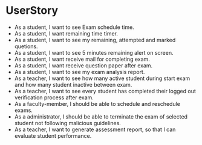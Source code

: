 # UserStory
- As a student, I want to see Exam schedule time.
- As a student, I want remaining time timer.
- As a student, I want to see my remaining, attempted and marked quetions.
- As a student, I want to see 5 minutes remaining alert on screen. 
- As a student, I want receive mail for completing exam.
- As a student, I want receive question paper after exam.
- As a student, I want to see my exam analysis report.
- As a teacher, I want to see how many active student during start exam and how many student inactive between exam.
- As a teacher, I want to see every student has completed their logged out verification process after exam.
- As a faculty-member, I should be able to schedule and reschedule exams.
- As a administrator, I should be able to terminate the exam of selected student not following malicious guidelines.
- As a teacher, I want to generate assessment report, so that I can evaluate student performance.
